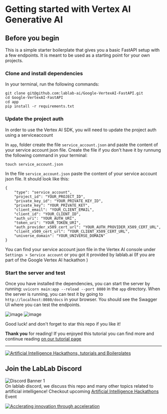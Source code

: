 # Getting started with Vertex AI Generative AI

## Before you begin

This is a simple starter boilerplate that gives you a basic FastAPI setup with a few endpoints. It is meant to be used as a starting point for your own projects.

### Clone and install dependencies

In your terminal, run the following commands:

```
git clone git@github.com:lablab-ai/Google-VertexAI-FastAPI.git
cd Google-VertexAI-FastAPI
cd app
pip install -r requirements.txt
```

### Update the project auth

In order to use the Vertex AI SDK, you will need to update the project auth using a serviceaccount

In `app`, folder create the file `service_account.json` and paste the content of your service account json file. Create the file if you don't have it by runnung the following command in your terminal:

`touch service_account.json`

In the file `service_account.json` paste the content of your service account json file. It should look like this:

```
{
    "type": "service_account",
    "project_id": "YOUR_PROJECT_ID",
    "private_key_id": "YOUR_PRIVATE_KEY_ID",
    "private_key": "YOUR_PRIVATE_KEY",
    "client_email": "YOUR_CLIENT_EMAIL",
    "client_id": "YOUR_CLIENT_ID",
    "auth_uri": "YOUR_AUTH_URI",
    "token_uri": "YOUR_TOKEN_URI",
    "auth_provider_x509_cert_url": "YOUR_AUTH_PROVIDER_X509_CERT_URL",
    "client_x509_cert_url": "YOUR_CLIENT_X509_CERT_URL",
    "universe_domain": "YOUR_UNIVERSE_DOMAIN"
}
```

You can find your service account json file in the Vertex AI console under `Settings > Service account` or you got it provided by lablab.ai (If you are part of the Google Vertex AI hackathon )

### Start the server and test

Once you have installed the dependencies, you can start the server by running: `uvicorn main:app --reload --port 8080` in the `app` directory.
When the server is running, you can test it by going to `http://localhost:8080/docs` in your browser. You should see the Swagger UI where you can test the endpoints.

![image](https://github.com/lablab-ai/Google-VertexAI-FastAPI/assets/2171273/13df1172-0b77-43f3-85a0-0bf936bbd8db)
![image](https://github.com/lablab-ai/Google-VertexAI-FastAPI/assets/2171273/e69f7892-6945-4d85-987e-dbbc23e553bd)

Good luck! and don't forget to star this repo if you like it!

**Thank you** for reading! If you enjoyed this tutorial you can find more and continue reading
[on our tutorial page](https://lablab.ai/t/)

---

[![Artificial Intelligence Hackathons, tutorials and Boilerplates](https://storage.googleapis.com/lablab-static-eu/images/github/lablab-banner.jpg)](https://lablab.ai)

## Join the LabLab Discord

![Discord Banner 1](https://discordapp.com/api/guilds/877056448956346408/widget.png?style=banner1)  
On lablab discord, we discuss this repo and many other topics related to artificial intelligence! Checkout upcoming [Artificial Intelligence Hackathons](https://lablab.ai) Event

[![Acclerating innovation through acceleration](https://storage.googleapis.com/lablab-static-eu/images/github/nn-group-loggos.jpg)](https://newnative.ai)
